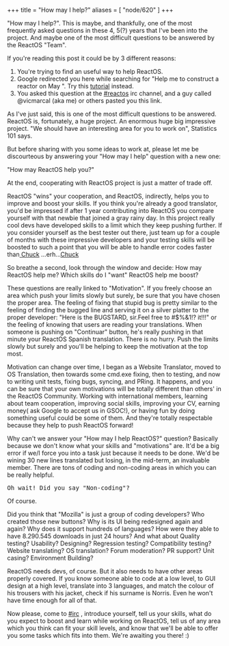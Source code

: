 +++
title = "How may I help?"
aliases = [ "node/620" ]
+++

<p>"How may I help?". This is maybe, and thankfully, one of the most frequently asked questions in these 4, 5(?) years that I've been into the project. And maybe one of the most difficult questions to be answered by the ReactOS "Team".</p><p>If you're reading this post it could be by 3 different reasons:</p><ol><li>You're trying to find an useful way to help ReactOS.</li><li>Google redirected you here while searching for "Help me to construct a reactor on May ". Try this <a href="http://www.instructables.com/id/Build-A-Fusion-Reactor/#step1" target="_blank">tutorial</a> instead.</li><li>You asked this question at the <a href="http://irc://irc.freenode.net/reactos">#reactos</a> irc channel, and a guy called @vicmarcal (aka me) or others pasted you this link.</li></ol><p>As I've just said, this is one of the most difficult questions to be answered. ReactOS is, fortunately, a huge project. An enormous huge big impressive project. "We should have an interesting area for you to work on", Statistics 101 says.</p><p>But before sharing with you some ideas to work at, please let me be discourteous by answering your "How may I help" question with a new one:</p><p>"How may ReactOS help you?"</p><p>At the end, cooperating with ReactOS project is just a matter of trade off.</p><p>ReactOS "wins" your cooperation, and ReactOS, indirectly, helps you to improve and boost your skills. If you think you're already a good translator, you'd be impressed if after 1 year contributing into ReactOS you compare yourself with that newbie that joined a gray rainy day. In this project really cool devs have developed skills to a limit which they keep pushing further. If you consider yourself as the best tester out there, just team up for a couple of months with these impressive developers and your testing skills will be boosted to such a point that you will be able to handle error codes faster than<a href="http://www.miwiki.net/LeChuck"> Chuck</a> ...erh...<a href="http://codesqueeze.com/the-ultimate-top-25-chuck-norris-the-programmer-jokes/">Chuck</a></p><p>So breathe a second, look through the window and decide: How may ReactOS help me? Which skills do I "want" ReactOS help me boost?</p><p>These questions are really linked to "Motivation". If you freely choose an area which push your limits slowly but surely, be sure that you have chosen the proper area. The feeling of fixing that stupid bug is pretty similar to the feeling of finding the bugged line and serving it on a silver platter to the proper developer: "Here is the BUGSTARD, sir.Feel free to #$%&amp;1!? it!!!" or the feeling of knowing that users are reading your translations. When someone is pushing on "Continuar" button, he's really pushing in that minute your ReactOS Spanish translation. There is no hurry. Push the limits slowly but surely and you'll be helping to keep the motivation at the top most.</p><p>Motivation can change over time, I began as a Website Translator, moved to OS Translation, then towards some cmd.exe fixing, then to testing, and now to writing unit tests, fixing bugs, syncing, and PRing. It happens, and you can be sure that your own motivations will be totally different than others' in the ReactOS Community. Working with international members, learning about team cooperation, improving social skills, improving your CV, earning money( ask Google to accept us in GSOC!), or having fun by doing something useful could be some of them. And they're totally respectable because they help to push ReactOS forward!</p><p>Why can't we answer your "How may I help ReactOS?" question? Basically because we don't know what your skills and "motivations" are. It'd be a big error if we/I force you into a task just because it needs to be done. We'd be wining 30 new lines translated but losing, in the mid-term, an invaluable member. There are tons of coding and non-coding areas in which you can be really helpful.</p>
<pre>
Oh wait! Did you say "Non-coding"?</pre>
<p>Of course.</p><p>Did you think that "Mozilla" is just a group of coding developers? Who created those new buttons? Why is its UI being redesigned again and again? Why does it support hundreds of languages? How were they able to have 8.290.545 downloads in just 24 hours? And what about Quality testing? Usability? Designing? Regression testing? Compatibility testing? Website translating? OS translation? Forum moderation? PR support? Unit casing? Environment Building?</p><p>ReactOS needs devs, of course. But it also needs to have other areas properly covered. If you know someone able to code at a low level, to GUI design at a high level, translate into 3 languages, and match the colour of his trousers with his jacket, check if his surname is Norris. Even he won't have time enough for all of that.</p><p>Now please, come to <a href="http://irc://irc.freenode.net/reactos">#irc</a> , introduce yourself, tell us your skills, what do you expect to boost and learn while working on ReactOS, tell us of any area which you think can fit your skill levels, and know that we'll be able to offer you some tasks which fits into them. We're awaiting you there! :)</p>

